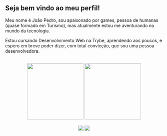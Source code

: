 ## Seja bem vindo ao meu perfil! 

Meu nome é João Pedro, sou apaixonado por games, pessoa de humanas (quase formado em Turismo), mas atualmente estou me aventurando no mundo da tecnologia.

Estou cursando Desenvolvimento Web na Trybe, aprendendo aos poucos, e espero em breve poder dizer, com total convicção, que sou uma pessoa desenvolvedora. 

<br>

<!-- GITHUB STATUS -->
<div align="center">
  <img height="180em" src="https://github-readme-stats.vercel.app/api?username=joaopedroc-araujo&show_icons=true&theme=dark&include_all_commits=true&count_private=true"/>
  <img height="180em" src="https://github-readme-stats.vercel.app/api/top-langs/?username=joaopedroc-araujo&layout=compact&langs_count=10&theme=dark"/>

  <!-- TEMAS: dark, radical, merko, gruvbox, tokyonight, onedark, cobalt, synthwave, highcontrast, dracula -->
</div>

<br>

<!-- REDES SOCIAIS -->
<div align="center">
  <a href="https://instagram.com/joaopedro.coca" target="_blank"><img src="https://img.shields.io/badge/-Instagram-%23E4405F?style=for-the-badge&logo=instagram&logoColor=white" target="_blank"></a>
  <a href="https://www.linkedin.com/in/jo%C3%A3o-pedro-costa-araujo-98a566176/" target="_blank"><img src="https://t.ctcdn.com.br/09Y6BbLFxNn7XGCYRGzEI0p0oy8=/400x400/smart/filters:format(webp)/i490027.jpeg" target="_blank"></a>
  
<!--
**joaopedroc-araujo/joaopedroc-araujo** is a ✨ _special_ ✨ repository because its `README.md` (this file) appears on your GitHub profile.

Here are some ideas to get you started:

- 🔭 I’m currently working on ...
- 🌱 I’m currently learning ...
- 👯 I’m looking to collaborate on ...
- 🤔 I’m looking for help with ...
- 💬 Ask me about ...
- 📫 How to reach me: ...
- 😄 Pronouns: ...
- ⚡ Fun fact: ...
-->
